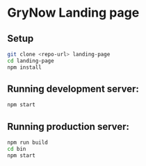 # GryNow Landing page

## Setup

```sh
git clone <repo-url> landing-page
cd landing-page
npm install
```

## Running development server:

```sh
npm start
```

## Running production server:

```sh
npm run build
cd bin
npm start
```